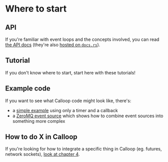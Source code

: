 # Where to start

## API

If you're familiar with event loops and the concepts involved, you can read [the API docs](api) (they're also [hosted on `docs.rs`](https://docs.rs/calloop/)).

## Tutorial

If you don't know where to start, start here with these tutorials!

## Example code

If you want to see what Calloop code might look like, there's:

- a [simple example](ch02-00-a-simple-example.md#the-whole-program) using only a timer and a callback
- a [ZeroMQ event source](ch03-06-the-full-zeromq-event-source-code.md) which shows how to combine event sources into something more complex

## How to do X in Calloop

If you're looking for how to integrate a specific thing in Calloop (eg. futures, network sockets), [look at chapter 4](ch04-00-how-to-do-x-in-calloop.md).
